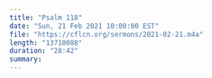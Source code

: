 ```yaml
---
title: "Psalm 118"
date: "Sun, 21 Feb 2021 10:00:00 EST"
file: "https://cflcn.org/sermons/2021-02-21.m4a"
length: "13710088"
duration: "28:42"
summary: 
---
```


